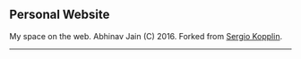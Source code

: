 ## Personal Website

My space on the web. Abhinav Jain (C) 2016. Forked from [Sergio Kopplin](https://github.com/sergiokopplin/indigo).

---
